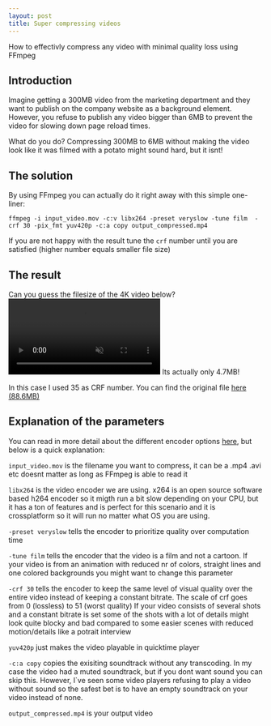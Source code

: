 ```yaml
---
layout: post
title: Super compressing videos
---
```

How to effectivly compress any video with minimal quality loss using FFmpeg

## Introduction
Imagine getting a 300MB video from the marketing department and they want to publish on the company website as a background element. 
However, you refuse to publish any video bigger than 6MB to prevent the video for slowing down page reload times. 


What do you do? Compressing 300MB to 6MB without making the video look like it was filmed with a potato might sound hard, but it isnt!

## The solution
By using FFmpeg you can actually do it right away with this simple one-liner:
```
ffmpeg -i input_video.mov -c:v libx264 -preset veryslow -tune film  -crf 30 -pix_fmt yuv420p -c:a copy output_compressed.mp4
```

If you are not happy with the result tune the `crf` number until you are satisfied (higher number equals smaller file size)

## The result
Can you guess the filesize of the 4K video below?
<video muted autoplay controls>
    <source src="/images/output_compressed.mp4" type="video/mp4">
</video>
Its actually only 4.7MB! 

In this case I used 35 as CRF number. You can find the original file [here (88.6MB)](https://www.pexels.com/video/low-lying-clouds-covers-the-mountain-side-2888383/)

## Explanation of the parameters
You can read in more detail about the different encoder options [here](https://trac.ffmpeg.org/wiki/Encode/H.264), but below is a quick explanation: 

`input_video.mov` is the filename you want to compress, it can be a .mp4 .avi etc doesnt matter as long as FFmpeg is able to read it

`libx264` is the video encoder we are using. x264 is an open source software based h264 encoder so it migth run a bit slow depending on your CPU, but it has a ton of features and is perfect for this scenario and it is crossplatform so it will run no matter what OS you are using.

`-preset veryslow` tells the encoder to prioritize quality over computation time

`-tune film` tells the encoder that the video is a film and not a cartoon. If your video is from an animation with reduced nr of colors, straight lines and one colored backgrounds you might want to change this parameter

`-crf 30` tells the encoder to keep the same level of visual quality over the entire video instead of keeping a constant bitrate. The scale of crf goes from 0 (lossless) to 51 (worst quality) If your video consists of several shots and a constant bitrate is set some of the shots with a lot of details might look quite blocky and bad compared to some easier scenes with reduced motion/details like a potrait interview

`yuv420p` just makes the video playable in quicktime player

`-c:a copy` copies the exisiting soundtrack without any transcoding. In my case the video had a muted soundtrack, but if you dont want sound you can skip this. However, I`ve seen some video players refusing to play a video without sound so the safest bet is to have an empty soundtrack on your video instead of none.

`output_compressed.mp4` is your output video

